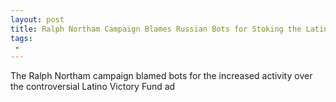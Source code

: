```yaml
---
layout: post
title: Ralph Northam Campaign Blames Russian Bots for Stoking the Latino Victory Ad Controversy
tags:
 -
---
```

The Ralph Northam campaign blamed bots for the increased activity over the controversial Latino Victory Fund ad
